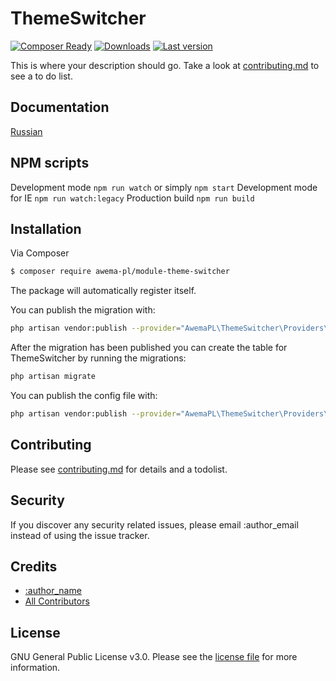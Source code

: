# ThemeSwitcher

[![Composer Ready](https://www.awema.pl/awema-pl/module-theme-switcher/status.svg)](https://www.awema.pl/)
[![Downloads](https://www.awema.pl/awema-pl/module-theme-switcher/downloads.svg)](https://www.awema.pl/)
[![Last version](https://www.awema.pl/awema-pl/module-theme-switcher/version.svg)](https://www.awema.pl/)


This is where your description should go. Take a look at [contributing.md](contributing.md) to see a to do list.

## Documentation

[Russian](./docs/index.md)

## NPM scripts

Development mode `npm run watch` or simply `npm start`
Development mode for IE `npm run watch:legacy`
Production build `npm run build`

## Installation

Via Composer

``` bash
$ composer require awema-pl/module-theme-switcher
```

The package will automatically register itself.

You can publish the migration with:

```bash
php artisan vendor:publish --provider="AwemaPL\ThemeSwitcher\Providers\ThemeSwitcherServiceProvider" --tag="migrations"
```

After the migration has been published you can create the table for ThemeSwitcher by running the migrations:

```bash
php artisan migrate
```

You can publish the config file with:

```bash
php artisan vendor:publish --provider="AwemaPL\ThemeSwitcher\Providers\ThemeSwitcherServiceProvider" --tag="config"
```

## Contributing

Please see [contributing.md](contributing.md) for details and a todolist.

## Security

If you discover any security related issues, please email :author_email instead of using the issue tracker.

## Credits

- [:author_name][link-author]
- [All Contributors][link-contributors]

## License

GNU General Public License v3.0. Please see the [license file](license.md) for more information.

[ico-version]: https://img.shields.io/packagist/v/awemapl/themeswitcher.svg?style=flat-square
[ico-downloads]: https://img.shields.io/packagist/dt/awemapl/themeswitcher.svg?style=flat-square
[ico-travis]: https://img.shields.io/travis/awemapl/themeswitcher/master.svg?style=flat-square
[ico-styleci]: https://styleci.io/repos/12345678/shield

[link-packagist]: https://packagist.org/packages/awemapl/themeswitcher
[link-downloads]: https://packagist.org/packages/awemapl/themeswitcher
[link-travis]: https://travis-ci.org/awemapl/themeswitcher
[link-styleci]: https://styleci.io/repos/12345678
[link-author]: https://github.com/awemapl
[link-contributors]: ../../contributors]

